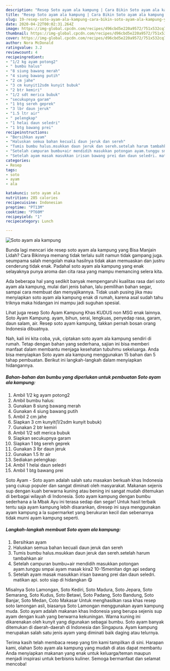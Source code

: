 ```yaml
---
description: "Resep Soto ayam ala kampung | Cara Bikin Soto ayam ala kampung Yang Bisa Manjain Lidah"
title: "Resep Soto ayam ala kampung | Cara Bikin Soto ayam ala kampung Yang Bisa Manjain Lidah"
slug: 19-resep-soto-ayam-ala-kampung-cara-bikin-soto-ayam-ala-kampung-yang-bisa-manjain-lidah
date: 2020-04-22T00:02:31.264Z
image: https://img-global.cpcdn.com/recipes/d96cbd5e220a9572/751x532cq70/soto-ayam-ala-kampung-foto-resep-utama.jpg
thumbnail: https://img-global.cpcdn.com/recipes/d96cbd5e220a9572/751x532cq70/soto-ayam-ala-kampung-foto-resep-utama.jpg
cover: https://img-global.cpcdn.com/recipes/d96cbd5e220a9572/751x532cq70/soto-ayam-ala-kampung-foto-resep-utama.jpg
author: Nora McDonald
ratingvalue: 3.2
reviewcount: 4
recipeingredient:
- "1/2 kg ayam potong2"
- " bumbu halus"
- "8 siung bawang merah"
- "4 siung bawang putih"
- "2 cm jahe"
- "3 cm kunyit12sdm kunyit bubuk"
- "2 btr kemiri"
- "1/2 sdt merica bubuk"
- "secukupnya garam"
- "1 btg sereh geprek"
- "3 lbr daun jeruk"
- "1.5 ltr air"
- " pelengkap"
- "1 helai daun seledri"
- "1 btg bawang prei"
recipeinstructions:
- "Bersihkan ayam"
- "Haluskan semua bahan kecuali daun jeruk dan sereh"
- "Tumis bumbu halus.msukkan daun jeruk dan sereh.setelah harum tambahkan air"
- "Setelah campuran bumbu+air mendidih masukkan potongan ayam.tunggu smpai ayam masak kira2 10-15menitan dgn api sedang"
- "Setelah ayam masak masukkan irisan bawang prei dan daun seledri. matikan api. soto siap di hidangkan 😋"
categories:
- Resep
tags:
- soto
- ayam
- ala

katakunci: soto ayam ala 
nutrition: 285 calories
recipecuisine: Indonesian
preptime: "PT13M"
cooktime: "PT60M"
recipeyield: "1"
recipecategory: Lunch

---
```



![Soto ayam ala kampung](https://img-global.cpcdn.com/recipes/d96cbd5e220a9572/751x532cq70/soto-ayam-ala-kampung-foto-resep-utama.jpg)

Bunda lagi mencari ide resep soto ayam ala kampung yang Bisa Manjain Lidah? Cara Bikinnya memang tidak terlalu sulit namun tidak gampang juga. seumpama salah mengolah maka hasilnya tidak akan memuaskan dan justru cenderung tidak enak. Padahal soto ayam ala kampung yang enak selayaknya punya aroma dan cita rasa yang mampu memancing selera kita.

Ada beberapa hal yang sedikit banyak mempengaruhi kualitas rasa dari soto ayam ala kampung, mulai dari jenis bahan, lalu pemilihan bahan segar, sampai cara membuat dan menyajikannya. Tidak usah pusing jika mau menyiapkan soto ayam ala kampung enak di rumah, karena asal sudah tahu triknya maka hidangan ini mampu jadi suguhan spesial.

Lihat juga resep Soto Ayam Kampung Khas KUDUS non MSG enak lainnya. Soto Ayam Kampung. ayam, bihun, serai, lengkuas, penyedap rasa, garam, daun salam, air. Resep soto ayam kampung, takkan pernah bosan orang Indonesia dibuatnya.


Nah, kali ini kita coba, yuk, ciptakan soto ayam ala kampung sendiri di rumah. Tetap dengan bahan yang sederhana, sajian ini bisa memberi manfaat dalam membantu menjaga kesehatan tubuhmu sekeluarga. Anda bisa menyiapkan Soto ayam ala kampung menggunakan 15 bahan dan 5 tahap pembuatan. Berikut ini langkah-langkah dalam menyiapkan hidangannya.

<!--inarticleads1-->

##### Bahan-bahan dan bumbu yang diperlukan untuk pembuatan Soto ayam ala kampung:

1. Ambil 1/2 kg ayam potong2
1. Ambil  bumbu halus:
1. Gunakan 8 siung bawang merah
1. Gunakan 4 siung bawang putih
1. Ambil 2 cm jahe
1. Siapkan 3 cm kunyit(1/2sdm kunyit bubuk)
1. Gunakan 2 btr kemiri
1. Ambil 1/2 sdt merica bubuk
1. Siapkan secukupnya garam
1. Siapkan 1 btg sereh geprek
1. Gunakan 3 lbr daun jeruk
1. Gunakan 1.5 ltr air
1. Sediakan  pelengkap:
1. Ambil 1 helai daun seledri
1. Ambil 1 btg bawang prei


Soto Ayam - Soto ayam adalah salah satu masakan berkuah khas Indonesia yang cukup populer dan sangat diminati oleh masyarakat. Makanan sejenis sup dengan kuah berwarna kuning atau bening ini sangat mudah ditemukan di berbagai wilayah di Indonesia. Soto ayam kampung dengan bumbu sederhana a la Mbak Ayu ini terasa sedap dan segar! Untuk hasil terbaik tentu saja ayam kampung lebih disarankan, diresep ini saya menggunakan ayam kampung a la supermarket yang berukuran kecil dan sebenarnya tidak murni ayam kampung seperti. 

<!--inarticleads2-->

##### Langkah-langkah membuat Soto ayam ala kampung:

1. Bersihkan ayam
1. Haluskan semua bahan kecuali daun jeruk dan sereh
1. Tumis bumbu halus.msukkan daun jeruk dan sereh.setelah harum tambahkan air
1. Setelah campuran bumbu+air mendidih masukkan potongan ayam.tunggu smpai ayam masak kira2 10-15menitan dgn api sedang
1. Setelah ayam masak masukkan irisan bawang prei dan daun seledri. matikan api. soto siap di hidangkan 😋


Misalnya Soto Lamongan, Soto Kediri, Soto Madura, Soto Jepara, Soto Semarang, Soto Kudus, Soto Betawi, Soto Padang, Soto Bandung, Soto Banjar, Soto Medan, Coto Makasar Untuk menghasilkan rasa khas resep soto lamongan asli, biasanya Soto Lamongan menggunakan ayam kampung muda. Soto ayam adalah makanan khas Indonesia yang berupa sejenis sup ayam dengan kuah yang berwarna kekuningan. Warna kuning ini dikarenakan oleh kunyit yang digunakan sebagai bumbu. Soto ayam banyak ditemukan di daerah-daerah di Indonesia dan Singapura. Ayam kampung merupakan salah satu jenis ayam yang diminati baik daging atau telurnya. 

Terima kasih telah membaca resep yang tim kami tampilkan di sini. Harapan kami, olahan Soto ayam ala kampung yang mudah di atas dapat membantu Anda menyiapkan makanan yang enak untuk keluarga/teman maupun menjadi inspirasi untuk berbisnis kuliner. Semoga bermanfaat dan selamat mencoba!
